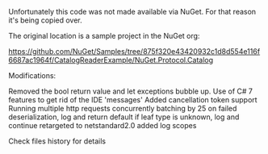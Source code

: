Unfortunately this code was not made available via NuGet.
For that reason it's being copied over.

The original location is a sample project in the NuGet org:

https://github.com/NuGet/Samples/tree/875f320e43420932c1d8d554e116f6687ac1964f/CatalogReaderExample/NuGet.Protocol.Catalog

Modifications:

Removed the bool return value and let exceptions bubble up.
Use of C# 7  features to get rid of the IDE 'messages'
Added cancellation token support
Running multiple http requests concurrently
batching by 25
on failed deserialization, log and return default
if leaf type is unknown, log and continue
retargeted to netstandard2.0
added log scopes

Check files history for details
